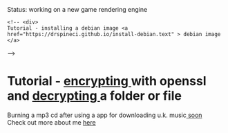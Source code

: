 <DOCTYPE html>
<html>
Status: working on a new game rendering engine 
 
 <style>
body {
  background-image: url('ii.png');
}
 </style>
    <!-- <div>
    Tutorial - installing a debian image <a href="https://drspineci.github.io/install-debian.text" > debian image </a>
  </div>
  -->
   <div>
    <h1>
    Tutorial -  <a href="https://drspineci.github.io/encrypt2-0.sh" > encrypting </a> with openssl and  <a href="https://drspineci.github.io/decrypt2-0.sh" > decrypting </a> a folder or file 
    </h1>
  </div>
  <div>
Burning a mp3 cd after using a app for downloading u.k. music<a href="https://drspineci.github.io" > soon </a>
  </div>
 
 <div>
Check out more about me <a href="https://drspineci.github.io/cv.spineci-PDL.txt" > here</a>
  </div>


 
  
 
  </html>
